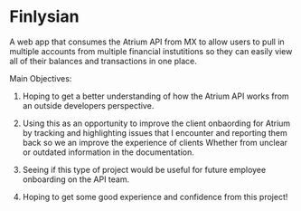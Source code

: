 # Finlysian


A web app that consumes the Atrium API from MX to allow users to pull in multiple accounts from multiple financial instutitions so they can easily view all of their balances and transactions in one place.


Main Objectives:

1. Hoping to get a better understanding of how the Atrium API works from an outside developers perspective. 

2. Using this as an opportunity to improve the client onbaording for Atrium by tracking and highlighting issues that I encounter and reporting them back so we an improve the experience of clients Whether from unclear or outdated information in the documentation. 

3. Seeing if this type of project would be useful for future employee onboarding on the API team. 

4. Hoping to get some good experience and confidence from this project!

